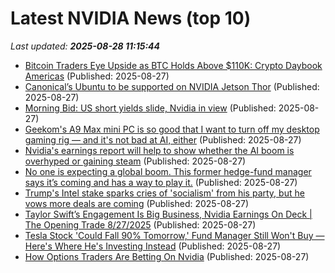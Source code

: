 # Latest NVIDIA News (top 10)
_Last updated: **2025-08-28 11:15:44**_

- [Bitcoin Traders Eye Upside as BTC Holds Above $110K: Crypto Daybook Americas](https://www.coindesk.com/daybook-us/2025/08/27/bitcoin-traders-eye-upside-as-btc-holds-above-usd110k-crypto-daybook-americas) (Published: 2025-08-27)
- [Canonical’s Ubuntu to be supported on NVIDIA Jetson Thor](https://canonical.com/blog/nvidia-jetson-thor-ubuntu-support) (Published: 2025-08-27)
- [Morning Bid: US short yields slide, Nvidia in view](https://biztoc.com/x/b3cd9f4023fca81a) (Published: 2025-08-27)
- [Geekom's A9 Max mini PC is so good that I want to turn off my desktop gaming rig — and it's not bad at AI, either](https://www.windowscentral.com/hardware/desktops/geekom-a9-max-review) (Published: 2025-08-27)
- [Nvidia's earnings report will help to show whether the AI boom is overhyped or gaining steam](https://abcnews.go.com/Business/wireStory/nvidias-earnings-report-show-ai-boom-overhyped-gaining-125011833) (Published: 2025-08-27)
- [No one is expecting a global boom. This former hedge-fund manager says it’s coming and has a way to play it.](https://www.marketwatch.com/story/no-one-is-expecting-a-global-boom-this-former-hedge-fund-manager-says-its-coming-and-has-a-way-to-play-it-c0ceac1c) (Published: 2025-08-27)
- [Trump's Intel stake sparks cries of 'socialism' from his party, but he vows more deals are coming](https://abcnews.go.com/Business/wireStory/trumps-intel-stake-sparks-cries-socialism-party-vows-125013616) (Published: 2025-08-27)
- [Taylor Swift’s Engagement Is Big Business, Nvidia Earnings On Deck | The Opening Trade 8/27/2025](https://biztoc.com/x/08021d2fe09d263a) (Published: 2025-08-27)
- [Tesla Stock 'Could Fall 90% Tomorrow,' Fund Manager Still Won't Buy — Here's Where He's Investing Instead](https://finance.yahoo.com/news/tesla-stock-could-fall-90-104609333.html) (Published: 2025-08-27)
- [How Options Traders Are Betting On Nvidia](https://biztoc.com/x/ec45742e4e5f5827) (Published: 2025-08-27)
